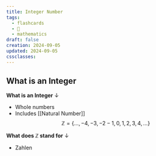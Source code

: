 ```yaml
---
title: Integer Number
tags:
  - flashcards
  - 🌱
  - mathematics
draft: false
creation: 2024-09-05
updated: 2024-09-05
cssclasses:
---
```

## What is an Integer

**What is an Integer**
↓
- Whole numbers
- Includes [[Natural Number]]
$$\mathbb{Z}=\{ \dots, -4, -3, -2 -1, 0, 1, 2, 3, 4 , \dots\}$$
<!--SR:!2024-12-30,14,294-->

**What does $\mathbb{Z}$ stand for**
↓
- Zahlen
<!--SR:!2024-12-21,14,290-->